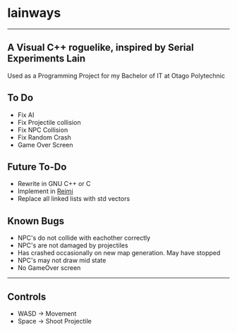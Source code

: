 # lainways
---
A Visual C++ roguelike, inspired by Serial Experiments Lain
---

Used as a Programming Project for my Bachelor of IT at Otago Polytechnic


## To Do
* Fix AI 
* Fix Projectile collision
* Fix NPC Collision
* Fix Random Crash
* Game Over Screen

## Future To-Do
* Rewrite in GNU C++ or C
* Implement in [Reimi](https://git.lain.church/tA/reimi "Reimi Roguelike Engine")
* Replace all linked lists with std vectors



## Known Bugs
* NPC's do not collide with eachother correctly
* NPC's are not damaged by projectiles
* Has crashed occasionally on new map generation. May have stopped
* NPC's may not draw mid state
* No GameOver  screen


---
## Controls
* WASD -> Movement
* Space -> Shoot Projectile

